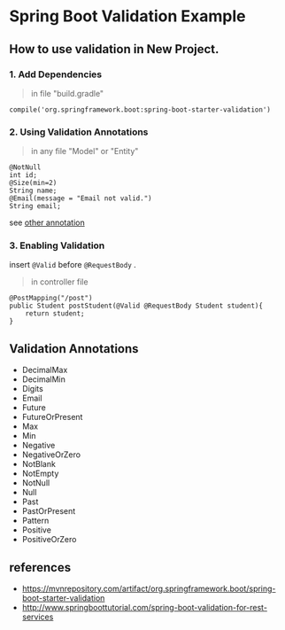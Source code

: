 # Spring Boot Validation Example
## How to use validation in New Project.
### 1. Add Dependencies
>in file "build.gradle"
```
compile('org.springframework.boot:spring-boot-starter-validation')
```
### 2. Using Validation Annotations
>in any file "Model" or "Entity"
```
@NotNull
int id;
@Size(min=2)
String name;
@Email(message = "Email not valid.")
String email;
```
see [other annotation](#validation-annotations)
### 3. Enabling Validation
insert `@Valid` before `@RequestBody` .
>in controller file
```
@PostMapping("/post")
public Student postStudent(@Valid @RequestBody Student student){
    return student;
}
```
## Validation Annotations
- DecimalMax
- DecimalMin
- Digits
- Email
- Future
- FutureOrPresent
- Max
- Min
- Negative
- NegativeOrZero
- NotBlank
- NotEmpty
- NotNull
- Null
- Past
- PastOrPresent
- Pattern
- Positive
- PositiveOrZero
## references
- https://mvnrepository.com/artifact/org.springframework.boot/spring-boot-starter-validation
- http://www.springboottutorial.com/spring-boot-validation-for-rest-services
